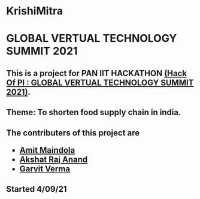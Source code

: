 
# KrishiMitra
# GLOBAL VERTUAL TECHNOLOGY SUMMIT 2021
## This is a project for PAN IIT HACKATHON <a href="https://hack-of-pi.hackerearth.com/">(Hack Of PI : GLOBAL VERTUAL TECHNOLOGY SUMMIT 2021)</a>. 
## Theme: To shorten food supply chain in india.

##  The contributers of this project are <ul><li> <a href="https://github.com/amitmaindola">Amit Maindola</a> </li> <li> <a href="https://github.com/akshat343">Akshat Raj Anand</a> </li> <li> <a href="https://github.com/GarvitV957">Garvit Verma</a> </li> </ul>
## Started 4/09/21
